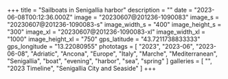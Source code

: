+++
title = "Sailboats in Senigallia harbor"
description = ""
date = "2023-06-08T00:12:36.000Z"
image = "20230607@201236-1090083"
image_s = "20230607@201236-1090083-s"
image_width_s = "400"
image_height_s = "300"
image_xl = "20230607@201236-1090083-xl"
image_width_xl = "1000"
image_height_xl = "750"
gps_latitude = "43.7211738833333"
gps_longitude = "13.22080955"
phototags = [ "2023", "2023-06", "2023-06-08", "Adriatic", "Ancona", "Europe", "Italy", "Marche", "Mediterranean", "Senigallia", "boat", "evening", "harbor", "sea", "spring" ]
galleries = [ "", "2023 Timeline", "Senigallia City and Seaside" ]
+++
